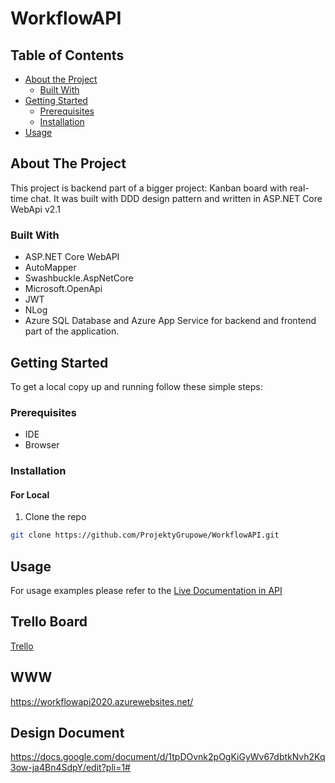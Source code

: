 <h1>WorkflowAPI</h1>

<!-- TABLE OF CONTENTS -->
## Table of Contents

* [About the Project](#about-the-project)
  * [Built With](#built-with)
* [Getting Started](#getting-started)
  * [Prerequisites](#prerequisites)
  * [Installation](#installation)
* [Usage](#usage)

<!-- ABOUT THE PROJECT -->
## About The Project
This project is backend part of a bigger project: Kanban board with real-time chat. It was built with DDD design pattern and written in ASP.NET Core WebApi v2.1

### Built With
* ASP.NET Core WebAPI
* AutoMapper
* Swashbuckle.AspNetCore
* Microsoft.OpenApi
* JWT
* NLog
* Azure SQL Database and Azure App Service for backend and frontend part of the application.

<!-- GETTING STARTED -->
## Getting Started

To get a local copy up and running follow these simple steps:

### Prerequisites
* IDE
* Browser

### Installation


#### For Local
1. Clone the repo
```sh
git clone https://github.com/ProjektyGrupowe/WorkflowAPI.git
```

<!-- USAGE EXAMPLES -->
## Usage
For usage examples please refer to the [Live Documentation in API](https://workflowapi2020.azurewebsites.net/swagger/index.html)

## Trello Board
[Trello](https://trello.com/b/urwhTkAJ/in%C5%BCynieria-oprogramowania)

## WWW
https://workflowapi2020.azurewebsites.net/

## Design Document
https://docs.google.com/document/d/1tpDOvnk2pOgKiGyWv67dbtkNvh2Kq3ow-ja4Bn4SdpY/edit?pli=1#
